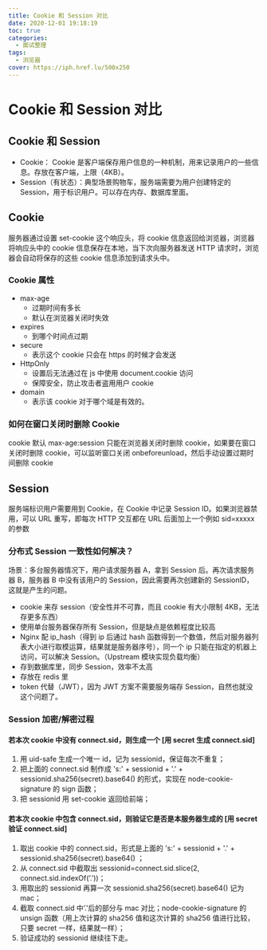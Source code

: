 ```yaml
---
title: Cookie 和 Session 对比
date: 2020-12-01 19:18:19
toc: true
categories:
  - 面试整理
tags:
  - 浏览器
cover: https://iph.href.lu/500x250
---
```


# Cookie 和 Session 对比

## Cookie 和 Session

- Cookie： Cookie 是客户端保存用户信息的一种机制，用来记录用户的一些信息。存放在客户端，上限（4KB）。
- Session（有状态）：典型场景购物车，服务端需要为用户创建特定的 Session，用于标识用户。可以存在内存、数据库里面。

## Cookie

服务器通过设置 set-cookie 这个响应头，将 cookie 信息返回给浏览器，浏览器将响应头中的 cookie 信息保存在本地，当下次向服务器发送 HTTP 请求时，浏览器会自动将保存的这些 cookie 信息添加到请求头中。

### Cookie 属性

- max-age
  - 过期时间有多长
  - 默认在浏览器关闭时失效
- expires
  - 到哪个时间点过期
- secure
  - 表示这个 cookie 只会在 https 的时候才会发送
- HttpOnly
  - 设置后无法通过在 js 中使用 document.cookie 访问
  - 保障安全，防止攻击者盗用用户 cookie
- domain
  - 表示该 cookie 对于哪个域是有效的。

### 如何在窗口关闭时删除 Cookie

cookie 默认 max-age:session 只能在浏览器关闭时删除 cookie，如果要在窗口关闭时删除 cookie，可以监听窗口关闭 onbeforeunload，然后手动设置过期时间删除 cookie

## Session

服务端标识用户需要用到 Cookie，在 Cookie 中记录 Session ID。如果浏览器禁用，可以 URL 重写，即每次 HTTP 交互都在 URL 后面加上一个例如 sid=xxxxx 的参数

### 分布式 Session 一致性如何解决？

场景：多台服务器情况下，用户请求服务器 A，拿到 Session 后。再次请求服务器 B，服务器 B 中没有该用户的 Session，因此需要再次创建新的 SessionID，这就是产生的问题。

- cookie 来存 session（安全性并不可靠，而且 cookie 有大小限制 4KB，无法存更多东西）
- 使用单台服务器保存所有 Session，但是缺点是依赖程度比较高
- Nginx 配 ip_hash（得到 ip 后通过 hash 函数得到一个数值，然后对服务器列表大小进行取模运算，结果就是服务器序号），同一个 ip 只能在指定的机器上访问，可以解决 Session。（Upstream 模块实现负载均衡）
- 存到数据库里，同步 Session，效率不太高
- 存放在 redis 里
- token 代替（JWT），因为 JWT 方案不需要服务端存 Session，自然也就没这个问题了。

### Session 加密/解密过程

#### 若本次 cookie 中没有 connect.sid，则生成一个 [用 secret 生成 connect.sid]

1. 用 uid-safe 生成一个唯一 id，记为 sessionid，保证每次不重复；
2. 把上面的 connect.sid 制作成 's:' + sessionid + '.' + sessionid.sha256(secret).base64() 的形式，实现在 node-cookie-signature 的 sign 函数；
3. 把 sessionid 用 set-cookie 返回给前端；

#### 若本次 cookie 中包含 connect.sid，则验证它是否是本服务器生成的 [用 secret 验证 connect.sid]

1. 取出 cookie 中的 connect.sid，形式是上面的 's:' + sessionid + '.' + sessionid.sha256(secret).base64() ；
2. 从 connect.sid 中截取出 sessionid=connect.sid.slice(2, connect.sid.indexOf(’.’))；
3. 用取出的 sessionid 再算一次 sessionid.sha256(secret).base64() 记为 mac；
4. 截取 connect.sid 中’.'后的部分与 mac 对比；node-cookie-signature 的 unsign 函数（用上次计算的 sha256 值和这次计算的 sha256 值进行比较，只要 secret 一样，结果就一样）；
5. 验证成功的 sessionid 继续往下走。
